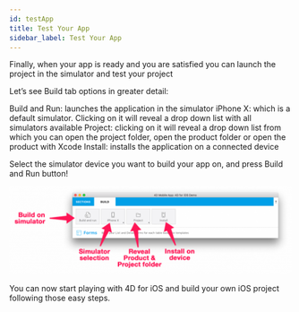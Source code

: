 ```yaml
---
id: testApp
title: Test Your App
sidebar_label: Test Your App
---
```


Finally, when your app is ready and you are satisfied you can launch the project in the simulator and test your project

Let’s see Build tab options in greater detail:

Build and Run: launches the application in the simulator
iPhone X: which is a default simulator. Clicking on it will reveal a drop down list with all simulators available
Project: clicking on it will reveal a drop down list from which you can open the project folder, open the product folder or open the product with Xcode
Install: installs the application on a connected device
 

Select the simulator device you want to build your app on, and press Build and Run button!

![alt-text](assets/4DforiOSOverview/Build-Tab-4D-for-iOS.png)

You can now start playing with 4D for iOS and build your own iOS project following those easy steps.

